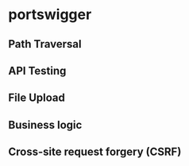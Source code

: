 # portswigger
## Path Traversal

## API Testing
## File Upload
## Business logic
## Cross-site request forgery (CSRF)
